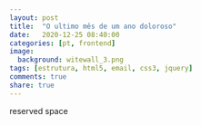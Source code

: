 ```yaml
---
layout: post
title:  "O ultimo mês de um ano doloroso"
date:   2020-12-25 08:40:00
categories: [pt, frontend]
image:
  background: witewall_3.png
tags: [estrutura, html5, email, css3, jquery]
comments: true
share: true
---
```

reserved space